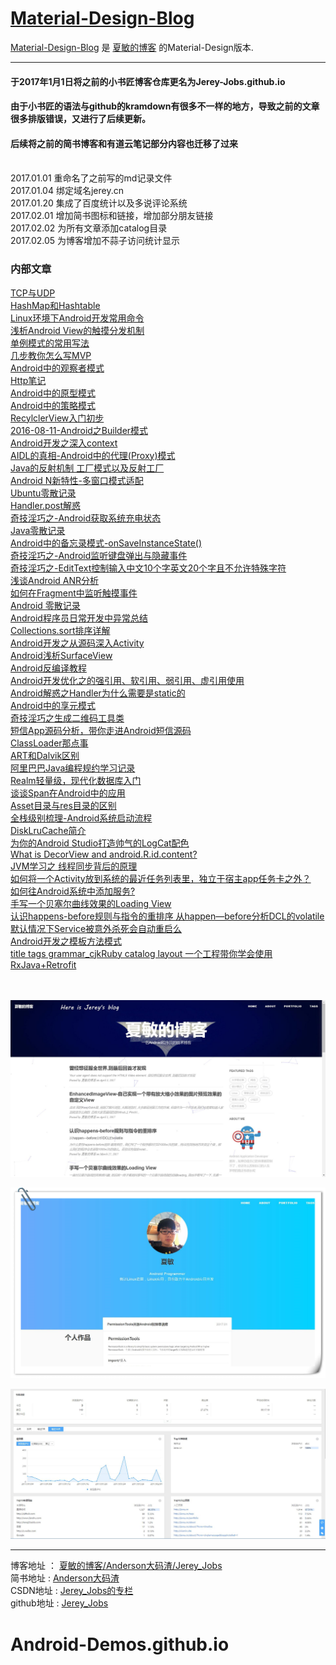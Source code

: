 
# [Material-Design-Blog](http://jerey.cn/Material-Design-Blog/)

[Material-Design-Blog](http://jerey.cn/Material-Design-Blog/) 是 [夏敏的博客](http://jerey.cn/) 的Material-Design版本.

----------

#### 于2017年1月1日将之前的小书匠博客仓库更名为Jerey-Jobs.github.io
#### 由于小书匠的语法与github的kramdown有很多不一样的地方，导致之前的文章很多排版错误，又进行了后续更新。
#### 后续将之前的简书博客和有道云笔记部分内容也迁移了过来

<br>2017.01.01 重命名了之前写的md记录文件
<br>2017.01.04 绑定域名jerey.cn
<br>2017.01.20 集成了百度统计以及多说评论系统
<br>2017.02.01 增加简书图标和链接，增加部分朋友链接
<br>2017.02.02 为所有文章添加catalog目录
<br>2017.02.05 为博客增加不蒜子访问统计显示

### 内部文章
[TCP与UDP](https://github.com/Jerey-Jobs/Jerey-Jobs.github.io/blob/master/_posts/2014-12-01-%E5%A4%A7%E5%AD%A6%E9%82%A3%E7%82%B9%E4%BA%8B-TCP%E4%B8%8EUDP%E5%AD%A6%E7%94%9F%E6%97%B6%E4%BB%A3%E8%AE%B0%E5%BD%95.md)<br>
[HashMap和Hashtable](https://github.com/Jerey-Jobs/Jerey-Jobs.github.io/blob/master/_posts/2015-09-04-%E5%A4%A7%E5%AD%A6%E6%97%B6%E9%82%A3%E7%82%B9%E4%BA%8B-HashMap%E4%B8%8EHashtable.md)<br>
[Linux环境下Android开发常用命令](https://github.com/Jerey-Jobs/Jerey-Jobs.github.io/blob/master/_posts/2016-07-05-Linux%E4%B8%8B%E5%B8%B8%E7%94%A8%E5%91%BD%E4%BB%A4.md)<br>
[浅析Android View的触摸分发机制](https://github.com/Jerey-Jobs/Jerey-Jobs.github.io/blob/master/_posts/2016-07-12-%E4%B8%A4%E5%B1%82view%E5%8F%A0%E5%8A%A0%E5%B8%A6%E6%9D%A5%E7%9A%84%E5%93%8D%E5%BA%94%E9%97%AE%E9%A2%98.md)<br>
[单例模式的常用写法](https://github.com/Jerey-Jobs/Jerey-Jobs.github.io/blob/master/_posts/2016-07-13-%E5%8D%95%E4%BE%8B%E6%A8%A1%E5%BC%8F%E7%9A%84%E5%B8%B8%E7%94%A8%E5%86%99%E6%B3%95.md)<br>
[几步教你怎么写MVP](https://github.com/Jerey-Jobs/Jerey-Jobs.github.io/blob/master/_posts/2016-07-19-%E5%87%A0%E6%AD%A5%E6%95%99%E4%BD%A0%E6%80%8E%E4%B9%88%E5%86%99MVP.md)<br>
[Android中的观察者模式](https://github.com/Jerey-Jobs/Jerey-Jobs.github.io/blob/master/_posts/2016-07-23-Android%E4%B8%AD%E7%9A%84%E8%A7%82%E5%AF%9F%E8%80%85%E6%A8%A1%E5%BC%8F.md)<br>
[Http笔记](https://github.com/Jerey-Jobs/Jerey-Jobs.github.io/blob/master/_posts/2016-07-23-Http%E7%AC%94%E8%AE%B0.md)<br>
[Android中的原型模式](https://github.com/Jerey-Jobs/Jerey-Jobs.github.io/blob/master/_posts/2016-07-26-Android%E4%B8%AD%E7%9A%84%E5%8E%9F%E5%9E%8B%E6%A8%A1%E5%BC%8F.md)<br>
[Android中的策略模式](https://github.com/Jerey-Jobs/Jerey-Jobs.github.io/blob/master/_posts/2016-08-08-Android%E4%B8%AD%E7%9A%84%E7%AD%96%E7%95%A5%E6%A8%A1%E5%BC%8F.md)<br>
[RecylclerView入门初步](https://github.com/Jerey-Jobs/Jerey-Jobs.github.io/blob/master/_posts/2016-08-09-RecyclerView%E5%85%A5%E9%97%A8%E5%88%9D%E6%AD%A5.md)<br>
[2016-08-11-Android之Builder模式](https://github.com/Jerey-Jobs/Jerey-Jobs.github.io/blob/master/_posts/2016-08-11-Android%E4%B9%8BBuilder%E6%A8%A1%E5%BC%8F.md)<br>
[Android开发之深入context](https://github.com/Jerey-Jobs/Jerey-Jobs.github.io/blob/master/_posts/2016-08-16-android%E5%BC%80%E5%8F%91%E4%B9%8B%E6%B7%B1%E5%85%A5context.md)<br>
[AIDL的真相-Android中的代理(Proxy)模式](https://github.com/Jerey-Jobs/Jerey-Jobs.github.io/blob/master/_posts/2016-08-19-Android%E4%B8%AD%E7%9A%84%E4%BB%A3%E7%90%86%E6%A8%A1%E5%BC%8F.md)<br>
[Java的反射机制
工厂模式以及反射工厂](https://github.com/Jerey-Jobs/Jerey-Jobs.github.io/blob/master/_posts/2016-08-24-Java%E7%9A%84%E5%8F%8D%E5%B0%84%E6%9C%BA%E5%88%B6.md)<br>
[Android N新特性-多窗口模式适配](https://github.com/Jerey-Jobs/Jerey-Jobs.github.io/blob/master/_posts/2016-09-06-Android%20N%E6%96%B0%E7%89%B9%E6%80%A7-%E5%A4%9A%E7%AA%97%E5%8F%A3%E6%A8%A1%E5%BC%8F%E9%80%82%E9%85%8D.md)<br>
[Ubuntu零散记录](https://github.com/Jerey-Jobs/Jerey-Jobs.github.io/blob/master/_posts/2016-09-16-Ubuntu%E9%9B%B6%E6%95%A3%E8%AE%B0%E5%BD%95.md)<br>
[Handler.post解惑
](https://github.com/Jerey-Jobs/Jerey-Jobs.github.io/blob/master/_posts/2016-09-20-Handler.post%E8%A7%A3%E6%83%91.md)<br>
[奇技淫巧之-Android获取系统充电状态](https://github.com/Jerey-Jobs/Jerey-Jobs.github.io/blob/master/_posts/2016-09-25-%E5%A5%87%E6%8A%80%E6%B7%AB%E5%B7%A7%E4%B9%8B-Android%E8%8E%B7%E5%8F%96%E7%B3%BB%E7%BB%9F%E5%85%85%E7%94%B5%E7%8A%B6%E6%80%81.md)<br>
[Java零散记录](https://github.com/Jerey-Jobs/Jerey-Jobs.github.io/blob/master/_posts/2016-10-08-Java%E9%9B%B6%E6%95%A3%E8%AE%B0%E5%BD%95.md)<br>
[Android中的备忘录模式-onSaveInstanceState()](https://github.com/Jerey-Jobs/Jerey-Jobs.github.io/blob/master/_posts/2016-10-17-Android%E4%B8%AD%E7%9A%84%E5%A4%87%E5%BF%98%E5%BD%95%E6%A8%A1%E5%BC%8F.md)<br>
[奇技淫巧之-Android监听键盘弹出与隐藏事件](https://github.com/Jerey-Jobs/Jerey-Jobs.github.io/blob/master/_posts/2016-10-17-%E5%A5%87%E6%8A%80%E6%B7%AB%E5%B7%A7%E4%B9%8B-Android%E7%9B%91%E5%90%AC%E9%94%AE%E7%9B%98%E5%BC%B9%E5%87%BA%E4%B8%8E%E9%9A%90%E8%97%8F%E4%BA%8B%E4%BB%B6.md)<br>
[奇技淫巧之-EditText控制输入中文10个字英文20个字且不允许特殊字符](https://github.com/Jerey-Jobs/Jerey-Jobs.github.io/blob/master/_posts/2016-10-17-%E5%A5%87%E6%8A%80%E6%B7%AB%E5%B7%A7%E4%B9%8B-EditText%E6%8E%A7%E5%88%B6%E8%BE%93%E5%85%A5%E4%B8%AD%E6%96%8710%E4%B8%AA%E5%AD%97%E8%8B%B1%E6%96%8720%E4%B8%AA%E5%AD%97%E4%B8%94%E4%B8%8D%E5%85%81%E8%AE%B8%E7%89%B9%E6%AE%8A%E5%AD%97%E7%AC%A6.md)<br>
[浅谈Android ANR分析](https://github.com/Jerey-Jobs/Jerey-Jobs.github.io/blob/master/_posts/2016-10-20-%E6%B5%85%E8%B0%88Android%20ANR%E5%88%86%E6%9E%90.md)<br>
[如何在Fragment中监听触摸事件](https://github.com/Jerey-Jobs/Jerey-Jobs.github.io/blob/master/_posts/2016-11-02-%E5%A6%82%E4%BD%95%E5%9C%A8Fragment%E4%B8%AD%E7%9B%91%E5%90%AC%E8%A7%A6%E6%91%B8%E4%BA%8B%E4%BB%B6.md)<br>
[Android 零散记录](https://github.com/Jerey-Jobs/Jerey-Jobs.github.io/blob/master/_posts/2016-11-06-Android%20%E9%9B%B6%E6%95%A3%E8%AE%B0%E5%BD%95.md)<br>
[Android程序员日常开发中异常总结](https://github.com/Jerey-Jobs/Jerey-Jobs.github.io/blob/master/_posts/2016-11-06-Android%E5%BC%82%E5%B8%B8%E6%80%BB%E7%BB%93.md)<br>
[Collections.sort排序详解](https://github.com/Jerey-Jobs/Jerey-Jobs.github.io/blob/master/_posts/2016-11-14-Collections.sort%E6%8E%92%E5%BA%8F%E8%AF%A6%E8%A7%A3.md)<br>
[Android开发之从源码深入Activity](https://github.com/Jerey-Jobs/Jerey-Jobs.github.io/blob/master/_posts/2016-12-03-Android%E5%BC%80%E5%8F%91%E4%B9%8B%E7%B2%BE%E9%80%9AActivity.md)<br>
[Android浅析SurfaceView](https://github.com/Jerey-Jobs/Jerey-Jobs.github.io/blob/master/_posts/2016-12-03-Android%E6%B5%85%E6%9E%90SurfaceView.md)<br>
[Android反编译教程](https://github.com/Jerey-Jobs/Jerey-Jobs.github.io/blob/master/_posts/2016-12-19-Android%E5%8F%8D%E7%BC%96%E8%AF%91%E6%95%99%E7%A8%8B.md)<br>
[Android开发优化之的强引用、软引用、弱引用、虚引用使用
](https://github.com/Jerey-Jobs/Jerey-Jobs.github.io/blob/master/_posts/2016-12-25-Android%E5%BC%80%E5%8F%91%E4%B8%AD%E7%9A%84%E5%BC%BA%E5%BC%95%E7%94%A8%E3%80%81%E8%BD%AF%E5%BC%95%E7%94%A8%E3%80%81%E5%BC%B1%E5%BC%95%E7%94%A8%E3%80%81%E8%99%9A%E5%BC%95%E7%94%A8%E4%BD%BF%E7%94%A8.md)<br>
[Android解惑之Handler为什么需要是static的](https://github.com/Jerey-Jobs/Jerey-Jobs.github.io/blob/master/_posts/2016-12-26-Android%E8%A7%A3%E6%83%91%E4%B9%8BHandler%E4%B8%BA%E4%BB%80%E4%B9%88%E9%9C%80%E8%A6%81%E6%98%AFstatic%E7%9A%84.md)<br>
[Android中的享元模式](https://github.com/Jerey-Jobs/Jerey-Jobs.github.io/blob/master/_posts/2016-7-21-Android%E4%B8%AD%E7%9A%84%E4%BA%AB%E5%85%83%E6%A8%A1%E5%BC%8F.md)<br>
[奇技淫巧之生成二维码工具类](https://github.com/Jerey-Jobs/Jerey-Jobs.github.io/blob/master/_posts/2017-01-07-%E5%A5%87%E6%8A%80%E6%B7%AB%E5%B7%A7%E4%B9%8B%E7%94%9F%E6%88%90%E4%BA%8C%E7%BB%B4%E7%A0%81%E5%B7%A5%E5%85%B7%E7%B1%BB.md)<br>
[短信App源码分析，带你走进Android短信源码](https://github.com/Jerey-Jobs/Jerey-Jobs.github.io/blob/master/_posts/2017-02-02-%E7%9F%AD%E4%BF%A1App%E5%88%86%E6%9E%90%EF%BC%8C%E5%B8%A6%E4%BD%A0%E8%B5%B0%E8%BF%9BAndroid%E7%9F%AD%E4%BF%A1%E6%BA%90%E7%A0%81.md)<br>
[ClassLoader那点事](https://github.com/Jerey-Jobs/Jerey-Jobs.github.io/blob/master/_posts/2017-02-05-ClassLoader%E9%82%A3%E7%82%B9%E4%BA%8B%20%5B%E8%BD%AC%5D.md)<br>
[ART和Dalvik区别](https://github.com/Jerey-Jobs/Jerey-Jobs.github.io/blob/master/_posts/2017-02-08-%E7%AE%80%E5%8D%95%E8%AF%B4%E8%AF%B4ART%E5%92%8CDalvik%E5%8C%BA%E5%88%AB.md)<br>
[阿里巴巴Java编程规约学习记录](https://github.com/Jerey-Jobs/Jerey-Jobs.github.io/blob/master/_posts/2017-02-11-%E9%98%BF%E9%87%8C%E5%B7%B4%E5%B7%B4Java%E7%BC%96%E7%A8%8B%E8%A7%84%E7%BA%A6%E5%AD%A6%E4%B9%A0%E8%AE%B0%E5%BD%95.md)<br>
[Realm轻量级，现代化数据库入门](https://github.com/Jerey-Jobs/Jerey-Jobs.github.io/blob/master/_posts/2017-02-14-No%20SQL%2C%20Realm%E8%BD%BB%E9%87%8F%E7%BA%A7%EF%BC%8C%E7%8E%B0%E4%BB%A3%E5%8C%96%E6%95%B0%E6%8D%AE%E5%BA%93%E5%85%A5%E9%97%A8.md)<br>
[谈谈Span在Android中的应用](https://github.com/Jerey-Jobs/Jerey-Jobs.github.io/blob/master/_posts/2017-02-16-%E5%85%84%E5%8F%B0%E7%9A%84TextView%E6%80%8E%E4%B9%88%E5%8A%9F%E8%83%BD%E5%A6%82%E6%AD%A4%E5%BC%BA%E5%A4%A7%EF%BC%9F.md)<br>
[Asset目录与res目录的区别](https://github.com/Jerey-Jobs/Jerey-Jobs.github.io/blob/master/_posts/2017-02-23-Android%E5%B0%8F%E7%9F%A5%E8%AF%86-Asset%E7%9B%AE%E5%BD%95%E4%B8%8Eres%E7%9B%AE%E5%BD%95%E7%9A%84%E5%8C%BA%E5%88%AB.md)<br>
[全栈级别梳理-Android系统启动流程](https://github.com/Jerey-Jobs/Jerey-Jobs.github.io/blob/master/_posts/2017-02-25-%E5%85%A8%E6%A0%88%E7%BA%A7%E5%88%AB%E6%A2%B3%E7%90%86-Android%E7%B3%BB%E7%BB%9F%E5%90%AF%E5%8A%A8%E6%B5%81%E7%A8%8B.md)<br>
[DiskLruCache简介](https://github.com/Jerey-Jobs/Jerey-Jobs.github.io/blob/master/_posts/2017-03-04-DiskLruCache%E7%AE%80%E4%BB%8B.md)<br>
[为你的Android Studio打造帅气的LogCat配色](https://github.com/Jerey-Jobs/Jerey-Jobs.github.io/blob/master/_posts/2017-03-07-%E4%B8%BA%E4%BD%A0%E7%9A%84Android%20Studio%E6%89%93%E9%80%A0%E5%B8%85%E6%B0%94%E7%9A%84LogCat%E9%85%8D%E8%89%B2.md)<br>
[What is DecorView and android.R.id.content?](https://github.com/Jerey-Jobs/Jerey-Jobs.github.io/blob/master/_posts/2017-03-11-What%20is%20DecorView%20and%20android.R.id.content.md)<br>
[JVM学习之 线程同步背后的原理](https://github.com/Jerey-Jobs/Jerey-Jobs.github.io/blob/master/_posts/2017-03-17-JVM%E5%AD%A6%E4%B9%A0%E4%B9%8Bsynchronization.md)<br>
[如何将一个Activity放到系统的最近任务列表里，独立于宿主app任务卡之外？](https://github.com/Jerey-Jobs/Jerey-Jobs.github.io/blob/master/_posts/2017-03-19-%E5%A6%82%E4%BD%95%E5%B0%86%E4%B8%80%E4%B8%AAActivity%E6%94%BE%E5%88%B0%E7%B3%BB%E7%BB%9F%E7%9A%84%E6%9C%80%E8%BF%91%E4%BB%BB%E5%8A%A1%E5%88%97%E8%A1%A8%E9%87%8C.md)<br>
[如何往Android系统中添加服务?](https://github.com/Jerey-Jobs/Jerey-Jobs.github.io/blob/master/_posts/2017-03-24-Android%E6%B7%BB%E5%8A%A0%E7%B3%BB%E7%BB%9F%E6%9C%8D%E5%8A%A1%E9%82%A3%E7%82%B9%E4%BA%8B.md)<br>
[手写一个贝塞尔曲线效果的Loading View](https://github.com/Jerey-Jobs/Jerey-Jobs.github.io/blob/master/_posts/2017-03-25-%E6%89%8B%E5%86%99%E4%B8%80%E4%B8%AA%E8%B4%9D%E5%A1%9E%E5%B0%94%E6%9B%B2%E7%BA%BF%E6%95%88%E6%9E%9C%E7%9A%84Loading%20View.md)<br>
[认识happens-before规则与指令的重排序 从happen—before分析DCL的volatile](https://github.com/Jerey-Jobs/Jerey-Jobs.github.io/blob/master/_posts/2017-03-27-%E8%AE%A4%E8%AF%86happens-before%E8%A7%84%E5%88%99.md)<br>
[默认情况下Service被意外杀死会自动重启么](https://github.com/Jerey-Jobs/Jerey-Jobs.github.io/blob/master/_posts/2017-1-10-Service%E8%A2%AB%E6%84%8F%E5%A4%96%E6%9D%80%E6%AD%BB%E4%BC%9A%E8%87%AA%E5%8A%A8%E9%87%8D%E5%90%AF%E4%B9%88.md)<br>
[Android开发之模板方法模式](https://github.com/Jerey-Jobs/Jerey-Jobs.github.io/blob/master/_posts/2017-1-11-Android%E4%B8%AD%E7%9A%84%E6%A8%A1%E6%9D%BF%E6%96%B9%E6%B3%95%E6%A8%A1%E5%BC%8F.md)<br>
[title	tags	grammar_cjkRuby	catalog	layout
一个工程带你学会使用RxJava+Retrofit](https://github.com/Jerey-Jobs/Jerey-Jobs.github.io/blob/master/_posts/2017-1-14-%E4%B8%80%E4%B8%AA%E5%B7%A5%E7%A8%8B%E5%B8%A6%E4%BD%A0%E5%AD%A6%E4%BC%9A%E4%BD%BF%E7%94%A8RxJava%2BRetrofit.md)<br>
[]()<br>
[]()<br>


 ![博客主界面视图](/img/xiaminblog_view.jpg)

 ![作品界面](/img/xiamin_portfolio.jpg)

 ![百度统计](/img/xiamin_tongji.jpg)

 ----------

 博客地址   ： [夏敏的博客/Anderson大码渣/Jerey_Jobs][1] <br>
 简书地址   :  [Anderson大码渣][2] <br>
 CSDN地址   :  [Jerey_Jobs的专栏][3] <br>
 github地址 :  [Jerey_Jobs][4]



  [1]: http://jerey.cn/
  [2]: http://www.jianshu.com/users/016a5ba708a0/latest_articles
  [3]: http://blog.csdn.net/jerey_jobs
  [4]: https://github.com/Jerey-Jobs
# Android-Demos.github.io
